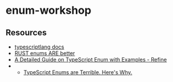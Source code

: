 # enum-workshop

## Resources

- [typescriptlang docs](https://www.typescriptlang.org/docs/handbook/enums.html)
- [RUST enums ARE better](https://www.youtube.com/watch?v=Epwlk4B90vk)
- [A Detailed Guide on TypeScript Enum with Examples - Refine](https://refine.dev/blog/typescript-enum/#:~:text=TypeScript%20Enums%20at%20Compile%20Time%20and%20Runtime%E2%80%8B,members%20behave%20differently%20at%20compilation.)
- - [TypeScript Enums are Terrible. Here's Why.](https://www.reddit.com/r/typescript/comments/yr4vv5/typescript_enums_are_terrible_heres_why/)

